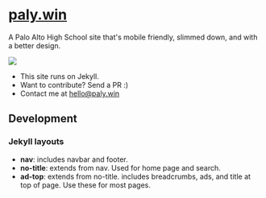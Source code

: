 # [paly.win](https://paly.win)

A Palo Alto High School site that's mobile friendly, slimmed down, and with a better design.

<a href="https://paly.win">
	<img src="https://s3.amazonaws.com/github-demo-images/palywin.png">
</a>

* This site runs on Jekyll.
* Want to contribute? Send a PR :)
* Contact me at [hello@paly.win](mailto:hello@paly.win)

## Development

### Jekyll layouts
* **nav**: includes navbar and footer.
* **no-title**: extends from nav. Used for home page and search.
* **ad-top**: extends from no-title. includes breadcrumbs, ads, and title at top of page. Use these for most pages.

